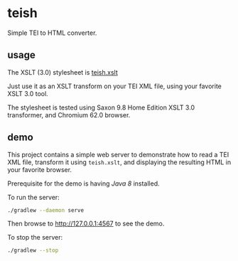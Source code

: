 # teish

Simple TEI to HTML converter.

## usage

The XSLT (3.0) stylesheet is
[teish.xslt](src/main/resources/private/teish.xslt)

Just use it as an XSLT transform on your TEI XML file,
using your favorite XSLT 3.0 tool.

The stylesheet is tested using Saxon 9.8 Home Edition
XSLT 3.0 transformer, and Chromium 62.0 browser.

## demo

This project contains a simple web server to demonstrate
how to read a TEI XML file, transform it using
`teish.xslt`, and displaying the resulting HTML in
your favorite browser.

Prerequisite for the demo is having *Java 8* installed.

To run the server:

```sh
./gradlew --daemon serve
```

Then browse to http://127.0.0.1:4567 to see the demo.

To stop the server:

```sh
./gradlew --stop
```

